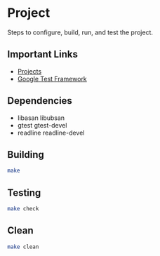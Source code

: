 # Project

Steps to configure, build, run, and test the project.

## Important Links

- [Projects](https://shanepanter.com/cs452/projects/)
- [Google Test Framework](http://google.github.io/googletest/primer.html#simple-tests)

## Dependencies

- libasan libubsan
- gtest gtest-devel
- readline readline-devel

## Building

```bash
make
```

## Testing

```bash
make check
```

## Clean

```bash
make clean
```
